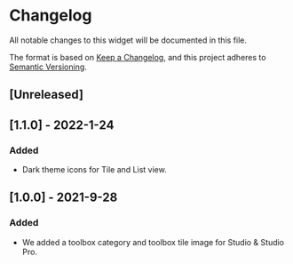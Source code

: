 # Changelog
All notable changes to this widget will be documented in this file.

The format is based on [Keep a Changelog](https://keepachangelog.com/en/1.0.0/), and this project adheres to [Semantic Versioning](https://semver.org/spec/v2.0.0.html).

## [Unreleased]

## [1.1.0] - 2022-1-24

### Added
- Dark theme icons for Tile and List view.

## [1.0.0] - 2021-9-28

### Added
 - We added a toolbox category and toolbox tile image for Studio & Studio Pro.